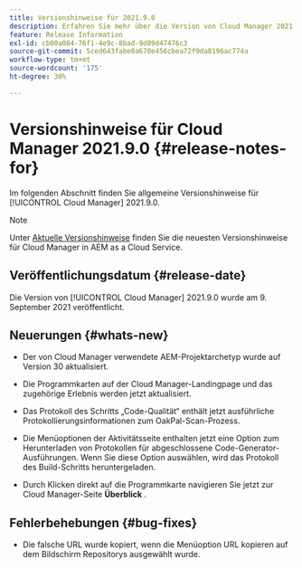 ```yaml
---
title: Versionshinweise für 2021.9.0
description: Erfahren Sie mehr über die Version von Cloud Manager 2021.9.0.
feature: Release Information
exl-id: cb00a084-76f1-4e9c-8bad-9d09d47476c3
source-git-commit: 5ced643fabe0a670e456cbea72f9da8196ac774a
workflow-type: tm+mt
source-wordcount: '175'
ht-degree: 30%

---
```


# Versionshinweise für Cloud Manager 2021.9.0 {#release-notes-for}

Im folgenden Abschnitt finden Sie allgemeine Versionshinweise für [!UICONTROL Cloud Manager] 2021.9.0.

>[!NOTE]
>Unter [Aktuelle Versionshinweise](https://experienceleague.adobe.com/en/docs/experience-manager-cloud-service/content/release-notes/cloud-manager/current#getting-access) finden Sie die neuesten Versionshinweise für Cloud Manager in AEM as a Cloud Service.

## Veröffentlichungsdatum {#release-date}

Die Version von [!UICONTROL Cloud Manager] 2021.9.0 wurde am 9. September 2021 veröffentlicht.

## Neuerungen {#whats-new}

* Der von Cloud Manager verwendete AEM-Projektarchetyp wurde auf Version 30 aktualisiert.

* Die Programmkarten auf der Cloud Manager-Landingpage und das zugehörige Erlebnis werden jetzt aktualisiert.

* Das Protokoll des Schritts „Code-Qualität“ enthält jetzt ausführliche Protokollierungsinformationen zum OakPal-Scan-Prozess.

* Die Menüoptionen der Aktivitätsseite enthalten jetzt eine Option zum Herunterladen von Protokollen für abgeschlossene Code-Generator-Ausführungen. Wenn Sie diese Option auswählen, wird das Protokoll des Build-Schritts heruntergeladen.

* Durch Klicken direkt auf die Programmkarte navigieren Sie jetzt zur Cloud Manager-Seite **Überblick** .

## Fehlerbehebungen {#bug-fixes}

* Die falsche URL wurde kopiert, wenn die Menüoption URL kopieren auf dem Bildschirm Repositorys ausgewählt wurde.
